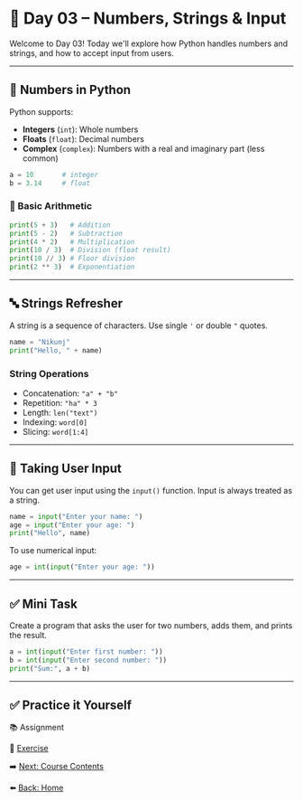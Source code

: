 # 📘 Day 03 – Numbers, Strings & Input

Welcome to Day 03! Today we'll explore how Python handles numbers and strings, and how to accept input from users.

---

## 🔢 Numbers in Python
Python supports:

- **Integers** (`int`): Whole numbers
- **Floats** (`float`): Decimal numbers
- **Complex** (`complex`): Numbers with a real and imaginary part (less common)

```python
a = 10       # integer
b = 3.14     # float
```

### 🧮 Basic Arithmetic
```python
print(5 + 3)   # Addition
print(5 - 2)   # Subtraction
print(4 * 2)   # Multiplication
print(10 / 3)  # Division (float result)
print(10 // 3) # Floor division
print(2 ** 3)  # Exponentiation
```

---

## 🔤 Strings Refresher
A string is a sequence of characters. Use single `'` or double `"` quotes.

```python
name = "Nikunj"
print("Hello, " + name)
```

### String Operations
- Concatenation: `"a" + "b"`
- Repetition: `"ha" * 3`
- Length: `len("text")`
- Indexing: `word[0]`
- Slicing: `word[1:4]`

---

## 🎤 Taking User Input
You can get user input using the `input()` function. Input is always treated as a string.

```python
name = input("Enter your name: ")
age = input("Enter your age: ")
print("Hello", name)
```

To use numerical input:
```python
age = int(input("Enter your age: "))
```

---

## ✅ Mini Task
Create a program that asks the user for two numbers, adds them, and prints the result.

```python
a = int(input("Enter first number: "))
b = int(input("Enter second number: "))
print("Sum:", a + b)
```

---

## ✅ Practice it Yourself

📚 Assignment

🧠 [Exercise](./exercise.md)

➡️ [Next: Course Contents](../CourseContents.md)

⬅️ [Back: Home](../index.md)
